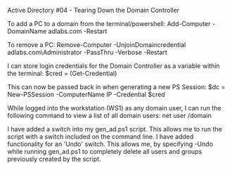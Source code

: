 Active Directory #04 - Tearing Down the Domain Controller

To add a PC to a domain from the terminal/powershell:
    Add-Computer -DomainName adlabs.com -Restart

To remove a PC:
    Remove-Computer -UnjoinDomaincredential adlabs.com\Administrator -PassThru -Verbose -Restart

I can store login credentials for the Domain Controller as a variable within the terminal:
    $cred = (Get-Credential)

This can now be passed back in when generating a new PS Session:
    $dc = New-PSSession -ComputerName IP -Credential $cred

While logged into the workstation (WS1) as any domain user, I can run the following command to view a list of all domain users: 
    net user /domain



I have added a switch into my gen_ad.ps1 script. This allows me to run the script with a switch included on the command line. 
I have added functionality for an 'Undo' switch. 
This allows me, by specifying -Undo while running gen_ad.ps1 to completely delete all users and groups previously created by the script. 